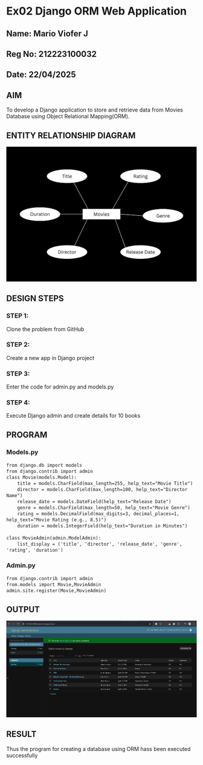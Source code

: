 # Ex02 Django ORM Web Application
## Name: Mario Viofer J
## Reg No: 212223100032
## Date: 22/04/2025

## AIM
To develop a Django application to store and retrieve data from Movies Database using Object Relational Mapping(ORM).

## ENTITY RELATIONSHIP DIAGRAM

![alt text](Movies.jpg)

## DESIGN STEPS

### STEP 1:
Clone the problem from GitHub

### STEP 2:
Create a new app in Django project

### STEP 3:
Enter the code for admin.py and models.py

### STEP 4:
Execute Django admin and create details for 10 books

## PROGRAM
### Models.py
~~~
from django.db import models
from django.contrib import admin
class Movie(models.Model):
    title = models.CharField(max_length=255, help_text="Movie Title")
    director = models.CharField(max_length=100, help_text="Director Name")
    release_date = models.DateField(help_text="Release Date")
    genre = models.CharField(max_length=50, help_text="Movie Genre")
    rating = models.DecimalField(max_digits=3, decimal_places=1, help_text="Movie Rating (e.g., 8.5)")
    duration = models.IntegerField(help_text="Duration in Minutes")

class MovieAdmin(admin.ModelAdmin):
    list_display = ('title', 'director', 'release_date', 'genre', 'rating', 'duration')
~~~

### Admin.py
~~~
from django.contrib import admin
from.models import Movie,MovieAdmin
admin.site.register(Movie,MovieAdmin)
~~~

## OUTPUT
![alt text](<Screenshot 2025-04-22 233648.png>)

## RESULT
Thus the program for creating a database using ORM hass been executed successfully
